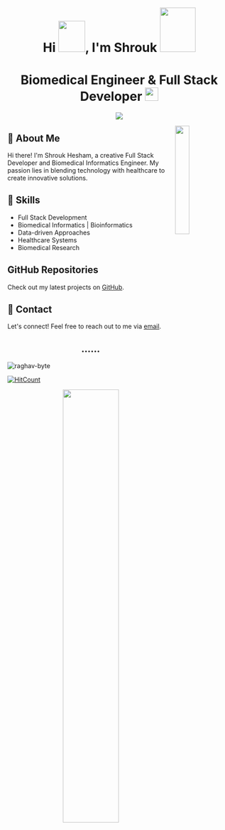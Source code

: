 <h1 align="center">Hi <img src="https://i.pinimg.com/originals/28/02/00/28020003d4a493c78d8202ba6c35f179.gif" width="60px" height="70px">, I'm Shrouk
<img src = "https://octodex.github.com/images/spidertocat.png" width ="80px" height="100px"> </h1> 
<p align ="left">


# <h1 align="center"> Biomedical Engineer & Full Stack Developer <img src="https://media.giphy.com/media/WUlplcMpOCEmTGBtBW/giphy.gif" width="30">
<p align="center">
    <a href="https://www.linkedin.com/in/shrouk-hesham-475644219"><img src="https://img.shields.io/badge/linkedin-%230177B5?style=flat&logo=linkedin&logoColor=white"/></a>
  </p>


<img src="https://github.com/SHrouk-Hesh/SHrouk-Hesh/assets/121517766/7b094497-a146-4ec8-9d6e-d848051eeaf5" align="right" width="25%"/>

## 🌸 About Me 

Hi there! I'm Shrouk Hesham, a creative Full Stack Developer and Biomedical Informatics Engineer. My passion lies in blending technology with healthcare to create innovative solutions.

## 🚀 Skills

- Full Stack Development
- Biomedical Informatics | Bioinformatics
- Data-driven Approaches
- Healthcare Systems
- Biomedical Research


## GitHub Repositories

Check out my latest projects on [GitHub](https://github.com/SHrouk-Hesh).

## 💌 Contact

Let's connect! Feel free to reach out to me via [email](Shr.Hesham@nu.edu.eg).









<h2 align= "center"><b>......</b></h2>

<p align="left"> <img src="https://komarev.com/ghpvc/?username=raghav-byte" alt="raghav-byte" /> </p>

[![HitCount](http://hits.dwyl.com/Raghav-byte/Raghav-byte.svg)](http://hits.dwyl.com/Raghav-byte/Raghav-byte)

<p align="center"><img width=50% src="https://media.giphy.com/media/IThjAlJnD9WNO/giphy.gif"></p>


